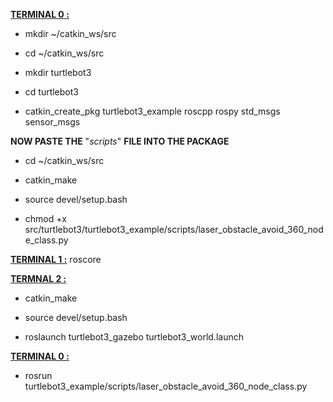 **<ins>TERMINAL 0 :</ins>**

- mkdir ~/catkin_ws/src

- cd ~/catkin_ws/src

- mkdir turtlebot3

- cd turtlebot3

- catkin_create_pkg turtlebot3_example roscpp rospy std_msgs sensor_msgs

**NOW PASTE THE** "*scripts*" **FILE INTO THE PACKAGE**

- cd ~/catkin_ws/src

- catkin_make

- source devel/setup.bash

- chmod +x src/turtlebot3/turtlebot3_example/scripts/laser_obstacle_avoid_360_node_class.py


**<ins>TERMINAL 1 :</ins>** roscore

**<ins>TERMNAL 2 :</ins>** 

  - catkin_make
  
  - source devel/setup.bash
  
  - roslaunch turtlebot3_gazebo turtlebot3_world.launch

**<ins>TERMINAL 0 :</ins>** 

  - rosrun turtlebot3_example/scripts/laser_obstacle_avoid_360_node_class.py
